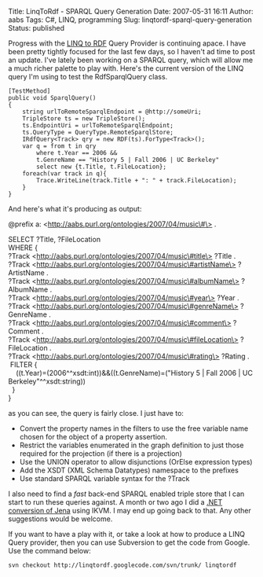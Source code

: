 Title: LinqToRdf - SPARQL Query Generation
Date: 2007-05-31 16:11
Author: aabs
Tags: C#, LINQ, programming
Slug: linqtordf-sparql-query-generation
Status: published

Progress with the [LINQ to RDF](http://code.google.com/p/linqtordf/) Query Provider is continuing apace. I have been pretty tightly focused for the last few days, so I haven't ad time to post an update. I've lately been working on a SPARQL query, which will allow me a much richer palette to play with. Here's the current version of the LINQ query I'm using to test the RdfSparqlQuery class.

    [TestMethod]
    public void SparqlQuery()
    {
        string urlToRemoteSparqlEndpoint = @http://someUri;
        TripleStore ts = new TripleStore();
        ts.EndpointUri = urlToRemoteSparqlEndpoint;
        ts.QueryType = QueryType.RemoteSparqlStore;
        IRdfQuery<Track> qry = new RDF(ts).ForType<Track>(); 
        var q = from t in qry
            where t.Year == 2006 &&
            t.GenreName == "History 5 | Fall 2006 | UC Berkeley" 
            select new {t.Title, t.FileLocation};
        foreach(var track in q){
            Trace.WriteLine(track.Title + ": " + track.FileLocation);
        }        
    }

And here's what it's producing as output:

\@prefix a: \<http://aabs.purl.org/ontologies/2007/04/music\#\> .

SELECT ?Title, ?FileLocation  
WHERE {  
?Track \<http://aabs.purl.org/ontologies/2007/04/music\#title\> ?Title .  
?Track \<http://aabs.purl.org/ontologies/2007/04/music\#artistName\> ?ArtistName .  
?Track \<http://aabs.purl.org/ontologies/2007/04/music\#albumName\> ?AlbumName .  
?Track \<http://aabs.purl.org/ontologies/2007/04/music\#year\> ?Year .  
?Track \<http://aabs.purl.org/ontologies/2007/04/music\#genreName\> ?GenreName .  
?Track \<http://aabs.purl.org/ontologies/2007/04/music\#comment\> ?Comment .  
?Track \<http://aabs.purl.org/ontologies/2007/04/music\#fileLocation\> ?FileLocation .  
?Track \<http://aabs.purl.org/ontologies/2007/04/music\#rating\> ?Rating .  
 FILTER {  
    ((t.Year)=(2006\^\^xsdt:int))&&((t.GenreName)=("History 5 \| Fall 2006 \| UC Berkeley"\^\^xsdt:string))  
  }  
}

as you can see, the query is fairly close. I just have to:

-   Convert the property names in the filters to use the free variable name chosen for the object of a property assertion.
-   Restrict the variables enumerated in the graph definition to just those required for the projection (if there is a projection)
-   Use the UNION operator to allow disjunctions (OrElse expression types)
-   Add the XSDT (XML Schema Datatypes) namespace to the prefixes
-   Use standard SPARQL variable syntax for the ?Track

I also need to find a *fast* back-end SPARQL enabled triple store that I can start to run these queries against. A month or two ago I did a [.NET conversion of Jena](http://aabs.wordpress.com/2007/03/23/converting-jena-to-net/) using IKVM. I may end up going back to that. Any other suggestions would be welcome.

If you want to have a play with it, or take a look at how to produce a LINQ Query provider, then you can use Subversion to get the code from Google. Use the command below:

`svn checkout http://linqtordf.googlecode.com/svn/trunk/ linqtordf`

